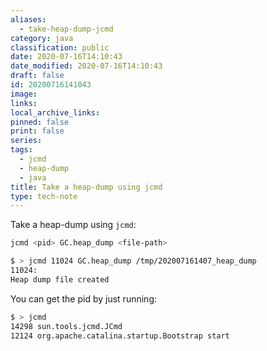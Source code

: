 ```yaml
---
aliases:
  - take-heap-dump-jcmd
category: java
classification: public
date: 2020-07-16T14:10:43
date_modified: 2020-07-16T14:10:43
draft: false
id: 20200716141043
image: 
links: 
local_archive_links: 
pinned: false
print: false
series: 
tags:
  - jcmd
  - heap-dump
  - java
title: Take a heap-dump using jcmd
type: tech-note
---
```


Take a heap-dump using `jcmd`:

```sh
jcmd <pid> GC.heap_dump <file-path>

$ > jcmd 11024 GC.heap_dump /tmp/202007161407_heap_dump
11024:
Heap dump file created
```

You can get the pid by just running:

```sh
$ > jcmd
14298 sun.tools.jcmd.JCmd
12124 org.apache.catalina.startup.Bootstrap start
```
